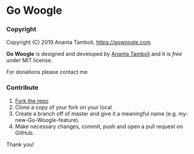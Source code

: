 # Go Woogle 
### Copyright

Copyright (C) 2019 Ananta Tamboli, https://gowoogle.com

**Go Woogle** is designed and developed by [Ananta Tamboli](https://gowoogle.com) and it is *free* under MIT license. 

For donations please contact me

### Contribute

1. [Fork the repo](https://github.com/ananta-tamboli/gowoogle)
2. Clone a copy of your fork on your local
3. Create a branch off of master and give it a meaningful name (e.g. my-new-Go-Woogle-feature).
4. Make necessary changes, commit, push and open a pull request on GitHub.

Thank you!

